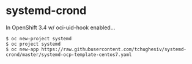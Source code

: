 # systemd-crond

In OpenShift 3.4 w/ oci-uid-hook enabled...
```shell
$ oc new-project systemd
$ oc project systemd
$ oc new-app https://raw.githubusercontent.com/tchughesiv/systemd-crond/master/systemd-ocp-template-centos7.yaml
```